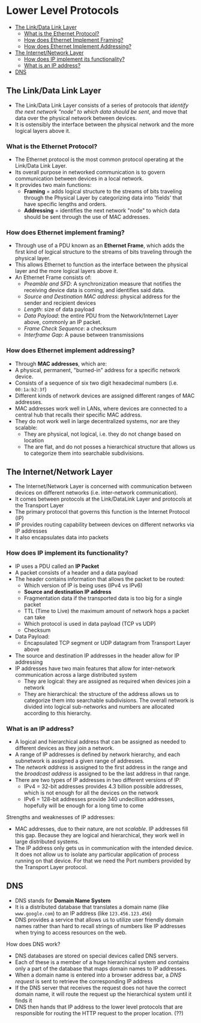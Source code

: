# Lower Level Protocols

- [The Link/Data Link Layer](#the-link/data-link-layer)
  - [What is the Ethernet Protocol?](#what-is-the-ethernet-protocol)
  - [How does Ethernet Implement Framing?](#how-does-ethernet-implement-framing)
  - [How does Ethernet Implement Addressing?](#how-does-ethernet-implement-addressing)
- [The Internet/Network Layer](#the-internet/network-layer)
  - [How does IP implement its functionality?](#how-does-IP-implement-its-functionality)
  - [What is an IP address?](#what-is-an-ip-address)
- [DNS](#dns)

## The Link/Data Link Layer

- The Link/Data Link Layer consists of a series of protocols that _identify the next network "node" to which data should be sent_, and move that data over the physical network between devices.
- It is ostensibly the interface between the physical network and the more logical layers above it.

### What is the Ethernet Protocol?

- The Ethernet protocol is the most common protocol operating at the Link/Data Link Layer.
- Its overall purpose in networked communication is to govern communication between devices in a local network.
- It provides two main functions:
  - **Framing** = adds logical structure to the streams of bits traveling through the Physical Layer by categorizing data into 'fields' that have specific lengths and orders.
  - **Addressing** = identifies the next network "node" to which data should be sent through the use of MAC addresses.

### How does Ethernet implement framing?

- Through use of a PDU known as an **Ethernet Frame**, which adds the first kind of logical structure to the streams of bits traveling through the physical layer.
- This allows Ethernet to function as the interface between the physical layer and the more logical layers above it.
- An Ethernet Frame consists of:
  - _Preamble and SFD_: A synchronization measure that notifies the receiving device data is coming, and identifies said data.
  - _Source and Destination MAC address_: physical address for the sender and recipient devices
  - _Length_: size of data payload
  - _Data Payload_: the entire PDU from the Network/Internet Layer above, commonly an IP packet.
  - _Frame Check Sequence_: a checksum
  - _Interframe Gap_: A pause between transmissions

### How does Ethernet implement addressing?

- Through **MAC addresses**, which are:
- A physical, permanent, "burned-in" address for a specific network device.
- Consists of a sequence of six two digit hexadecimal numbers (i.e. `00:1a:b2:3f`)
- Different kinds of network devices are assigned different ranges of MAC addresses.
- MAC addresses work well in LANs, where devices are connected to a central hub that recalls their specific MAC address.
- They do not work well in large decentralized systems, nor are they scalable:
  - They are physical, not logical, i.e. they do not change based on location
  - The are flat, and do not posses a hierarchical structure that allows us to categorize them into searchable subdivisions.

## The Internet/Network Layer

- The Internet/Network Layer is concerned with communication between devices on different networks (i.e. inter-network communication).
- It comes between protocols at the Link/DataLink Layer and protocols at the Transport Layer
- The primary protocol that governs this function is the Internet Protocol (IP)
- IP provides routing capability between devices on different networks via IP addresses
- It also encapsulates data into packets

### How does IP implement its functionality?

- IP uses a PDU called an **IP Packet**
- A packet consists of a header and a data payload
- The header contains information that allows the packet to be routed:
  - Which version of IP is being uses (IPv4 vs IPv6)
  - **Source and destination IP address**
  - Fragmentation data if the transported data is too big for a single packet
  - TTL (Time to Live) the maximum amount of network hops a packet can take
  - Which protocol is used in data payload (TCP vs UDP)
  - Checksum
- Data Payload:
  - Encapsulated TCP segment or UDP datagram from Transport Layer above
- The source and destination IP addresses in the header allow for IP addressing
- IP addresses have two main features that allow for inter-network communication across a large distributed system
  - They are logical: they are assigned as required when devices join a network
  - They are hierarchical: the structure of the address allows us to categorize them into searchable subdivisions. The overall network is divided into logical sub-networks and numbers are allocated according to this hierarchy.

### What is an IP address?

- A logical and hierarchical address that can be assigned as needed to different devices as they join a network.
- A range of IP addresses is defined by network hierarchy, and each subnetwork is assigned a given range of addresses.
- The _network address_ is assigned to the first address in the range and the _broadcast address_ is assigned to be the last address in that range.
- There are two types of IP addresses in two different versions of IP:
  - IPv4 = 32-bit addresses provides 4.3 billion possible addresses, which is not enough for all the devices on the network
  - IPv6 = 128-bit addresses provide 340 undecillion addresses, hopefully will be enough for a long time to come

Strengths and weaknesses of IP addresses:

- MAC addresses, due to their nature, are not _scalable_. IP addresses fill this gap. Because they are logical and hierarchical, they work well in large distributed systems.
- The IP address only gets us in communication with the intended device. It does not allow us to isolate any particular application of process running on that device. For that we need the Port numbers provided by the Transport Layer protocol.

## DNS

- DNS stands for **Domain Name System**
- It is a distributed database that translates a domain name (like `www.google.com`) to an IP address (like `123.456.123.456`)
- DNS provides a service that allows us to utilize user friendly domain names rather than hard to recall strings of numbers like IP addresses when trying to access resources on the web.

How does DNS work?

- DNS databases are stored on special devices called DNS servers.
- Each of these is a member of a huge hierarchical system and contains only a part of the database that maps domain names to IP addresses.
- When a domain name is entered into a browser address bar, a *DNS request* is sent to retrieve the corresponding IP address
- If the DNS server that receives the request does not have the correct domain name, it will route the request up the hierarchical system until it finds it
- DNS then hands that IP address to the lower level protocols that are responsible for routing the HTTP request to the proper location. (??)
